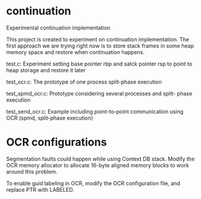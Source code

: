 # continuation
Experimental continuation implementation

This project is created to experiment on continuation implementation.
The first approach we are trying right now is to store stack frames
in some heap memory space and restore when continuation happens.

test.c: Experiment setting base pointer rbp and satck pointer rsp
        to point to heap storage and restore it later

test_ocr.c: The prototype of one process split-phase execution

test_spmd_ocr.c: Prototype considering several processes and split-
                 phase execution

test_send_ocr.c: Example including point-to-point communication 
                 using OCR (spmd, split-phase execution)


# OCR configurations

Segmentation faults could happen while using Context DB stack.
Modify the OCR memory allocator to allocate 16-byte aligned
memory blocks to work around this problem.

To enable guid labeling in OCR, modify the OCR configuration
file, and replace PTR with LABELED.


